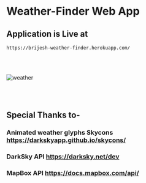 # Weather-Finder Web App
## Application is Live at
```
https://brijesh-weather-finder.herokuapp.com/
```

<br>
<br>

![weather](https://user-images.githubusercontent.com/41025295/126442609-6afd8ce3-0382-4b15-a5cc-f08a850764cf.gif)

<br>
<br>


## Special Thanks to-

### Animated weather glyphs Skycons https://darkskyapp.github.io/skycons/

### DarkSky API https://darksky.net/dev

### MapBox API https://docs.mapbox.com/api/

